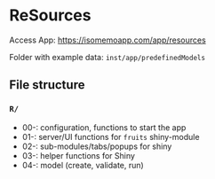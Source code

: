 # ReSources

Access App: https://isomemoapp.com/app/resources

Folder with example data: `inst/app/predefinedModels`

## File structure

### `R/`

- 00-: configuration, functions to start the app
- 01-: server/UI functions for `fruits` shiny-module
- 02-: sub-modules/tabs/popups for shiny
- 03-: helper functions for Shiny
- 04-: model (create, validate, run)
